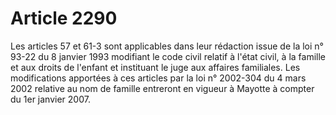 # Article 2290

Les articles 57 et 61-3 sont applicables dans leur rédaction issue de la loi n° 93-22 du 8 janvier 1993 modifiant le code civil relatif à l'état civil, à la famille et aux droits de l'enfant et instituant le juge aux affaires familiales.   Les modifications apportées à ces articles par la loi n° 2002-304 du 4 mars 2002 relative au nom de famille entreront en vigueur à Mayotte à compter du 1er janvier 2007.
